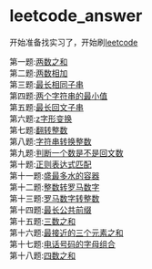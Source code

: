 # leetcode_answer
开始准备找实习了，开始刷[leetcode](https://leetcode-cn.com/problemset/all/)

第一题:[两数之和](question1_两数之和.cpp)  
第二题:[两数相加](question2_计算两数之和.cpp)  
第三题:[最长相同子串](question3_最长相同子串.cpp)  
第四题:[两个字符串的最小值](question4_两个字符串的最小值.cpp)  
第五题:[最长回文子串]()  
第六题:[z字形变换](question6_z字形变换.cpp)  
第七题:[翻转整数](question7_翻转整数.cpp)  
第八题:[字符串转换整数](question8_字符串转换整数.cpp)  
第九题:[判断一个数是不是回文数](question9_判断一个数是不是回文数.cpp)  
第十题:[正则表达式匹配](question10_正则表达式匹配.cpp)  
第十一题:[盛最多水的容器](question11_盛最多水的容器.cpp)  
第十二题:[整数转罗马数字](question12_整数转罗马数字.cpp)  
第十三题:[罗马数字转整数](question13_罗马数字转整数.cpp)  
第十四题:[最长公共前缀](question14_最长公共前缀.cpp)  
第十五题:[三数之和](question15_三数之和.cpp)  
第十六题:[最接近的三个元素之和](question16_最接近的三个元素之和.cpp)  
第十七题:[电话号码的字母组合](question17_电话号码的字母组合.cpp)  
第十八题:[四数之和](question18_四数之和.cpp)  

